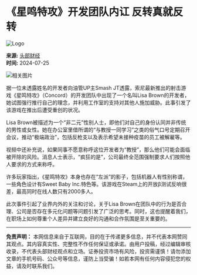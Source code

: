 # 《星鸣特攻》开发团队内讧 反转真就反转

![Logo](https://www.top168.com/logo/top168.png)

__来源:__ [头部财经](https://www.top168.com/news/)  
__时间:__ 2024-07-25

![相关图片](https://www.top168.com/file/upload/202407/25/183659251.png)

据一位未透露姓名的开发者向油管UP主Smash JT透露，索尼最新推出的射击游戏《星鸣特攻》（Concord）的开发团队中出现了一个名叫Lisa Brown的开发者，她试图强行推行自己的理念，并利用工作室的支持对其他人施加威胁。此事引发了该游戏在推出后遭受重创的状况。

Lisa Brown被描述为一个“非二元”性别人士，即他们对自己的身份认同并非传统的男性或女性。她在办公室里借所谓的“与教授一同学习”之类的俗气口号定期召开会议，推动“极端政治”，包括反枪支以及表示希望未接种疫苗的员工被解雇等。

视频中还补充说，如果同事不愿意称呼这位开发者为“教授”，那么他们可能会面临被开除的风险。消息人士表示，“疯狂的是”，公司最终全范围强制要求人们按照他人要求的方式来称呼。

许多玩家指出，《星鸣特攻》本身也存在“左派”的影子，包括机器人有性别称谓，一些角色设计有Sweet Baby Inc.特色等。该游戏在Steam上的开放β测试反响很差，最高同时在线人数只有2000多人。

此次事件引起了业界内外的关注和讨论，关于Lisa Brown在团队中的行为是否合理、公司是否存在多元化问题等问题引发了广泛的思考。同时，这也提醒着我们，在职场上如何尊重个人差异并建立良好的沟通和合作氛围是至关重要的。

___

**免责声明：** 本网信息来自于互联网，目的在于传递更多信息，并不代表本网赞同其观点。其内容真实性、完整性不作任何保证或承诺。由用户投稿，经过编辑审核收录，不代表头部财经观点和立场。证券投资市场有风险，投资需谨慎！请勿添加文章的手机号码、公众号等信息，谨防上当受骗！如若本网有任何内容侵犯您的权益，请及时联系我们。